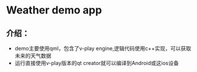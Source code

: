 # Weather demo app
## 介绍：
* demo主要使用qml，包含了v-play engine,逻辑代码使用c++实现，可以获取未来的天气数据
* 运行直接使用v-play版本的qt creator就可以编译到Android或这ios设备

